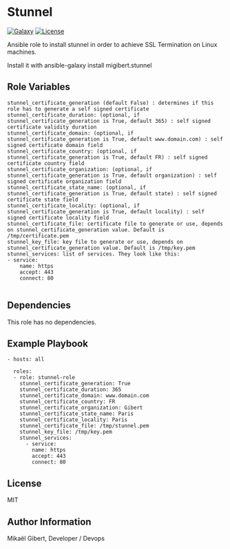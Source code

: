 Stunnel
=========
[![Galaxy](http://img.shields.io/badge/ansible--galaxy-orientdb-blue.svg)](https://galaxy.ansible.com/list#/roles/2790)
[![License](http://img.shields.io/:license-mit-blue.svg)](http://doge.mit-license.org)  


Ansible role to install stunnel in order to achieve SSL Termination on Linux machines.

Install it with ansible-galaxy install migibert.stunnel


Role Variables
--------------

```
stunnel_certificate_generation (default False) : determines if this role has to generate a self signed certificate
stunnel_certificate_duration: (optional, if stunnel_certificate_generation is True, default 365) : self signed certificate validity duration
stunnel_certificate_domain: (optional, if stunnel_certificate_generation is True, default www.domain.com) : self signed certificate domain field
stunnel_certificate_country: (optional, if stunnel_certificate_generation is True, default FR) : self signed certificate country field
stunnel_certificate_organization: (optional, if stunnel_certificate_generation is True, default organization) : self signed certificate organization field
stunnel_certificate_state_name: (optional, if stunnel_certificate_generation is True, default state) : self signed certificate state field
stunnel_certificate_locality: (optional, if stunnel_certificate_generation is True, default locality) : self signed certificate locality field
stunnel_certificate_file: certificate file to generate or use, depends on stunnel_certificate_generation value. Default is /tmp/certificate.pem
stunnel_key_file: key file to generate or use, depends on stunnel_certificate_generation value. Default is /tmp/key.pem
stunnel_services: list of services. They look like this:
- service:
    name: https
    accept: 443
    connect: 80
  
```

Dependencies
------------

This role has no dependencies.

Example Playbook
----------------

```
- hosts: all

  roles:
  - role: stunnel-role
    stunnel_certificate_generation: True
    stunnel_certificate_duration: 365
    stunnel_certificate_domain: www.domain.com
    stunnel_certificate_country: FR
    stunnel_certificate_organization: Gibert
    stunnel_certificate_state_name: Paris
    stunnel_certificate_locality: Paris
    stunnel_certificate_file: /tmp/stunnel.pem
    stunnel_key_file: /tmp/key.pem
    stunnel_services:
      - service:
        name: https
        accept: 443
        connect: 80
```

License
-------

MIT

Author Information
------------------

Mikaël Gibert, Developer / Devops
